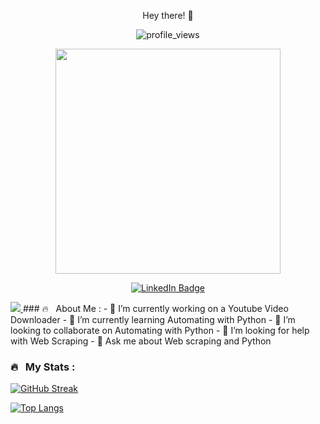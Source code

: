 <p align = "center">Hey there! 👋</p>
<p align="center"><img src="https://komarev.com/ghpvc/?username=yogadharshan&style=flat-square&color=blue" alt="profile_views"></p>
<p align="center"><img src="https://media.giphy.com/media/qgQUggAC3Pfv687qPC/giphy.gif" width="360"/></p>
<p align="center">
<a href="https://www.linkedin.com/in/yogadharshan-c-610370233/"><img src="https://img.shields.io/badge/LinkedIn-blue?style=for-the-badge&logo=linkedin&logoColor=white" alt="LinkedIn Badge"></a>
</p>
<a href="https://github.com/yogadharshan">
    <img src="https://github-readme-stats.vercel.app/api?username=drkostas&show_icons=true&count_private=true&show_icons=true&hide_border=true&hide_title=true&card_width=300px&hide_rank=true&bg_color=00000000&theme=dracula">
</a>
### 🔥 &nbsp; About Me :
- 🔭 I’m currently working on a Youtube Video Downloader
- 🌱 I’m currently learning Automating with Python
- 👯 I’m looking to collaborate on Automating with Python
- 🤔 I’m looking for help with Web Scraping
- 💬 Ask me about Web scraping and Python

### 🔥 &nbsp; My Stats :
[![GitHub Streak](http://github-readme-streak-stats.herokuapp.com?user=yogadharshan&theme=dark&background=000000)](https://git.io/streak-stats)

[![Top Langs](https://github-readme-stats.vercel.app/api/top-langs/?username=yogadharshan&layout=compact&theme=vision-friendly-dark)](https://github.com/anuraghazra/github-readme-stats)

